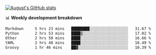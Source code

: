 
[![August's GitHub stats](https://github-readme-stats.vercel.app/api?username=zou-weidong&show_icons=true&theme=radical)](https://github.com/zou-weidong)


📊 **Weekly development breakdown**
<!--START_SECTION:waka-->

```txt
Markdown     5 hrs 23 mins   ████████░░░░░░░░░░░░░░░░░   31.67 %
Python       2 hrs 53 mins   ████▒░░░░░░░░░░░░░░░░░░░░   17.02 %
Other        2 hrs 50 mins   ████░░░░░░░░░░░░░░░░░░░░░   16.66 %
YAML         2 hrs 48 mins   ████░░░░░░░░░░░░░░░░░░░░░   16.49 %
Groovy       1 hr 46 mins    ██▓░░░░░░░░░░░░░░░░░░░░░░   10.39 %
```

<!--END_SECTION:waka-->
